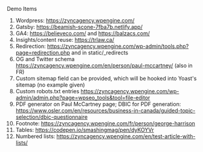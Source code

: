Demo Items 

1) Wordpress: https://zyncagency.wpengine.com/
2) Gatsby: https://beamish-scone-7fba7b.netlify.app/
3) GA4: https://believeco.com/ and https://balzacs.com/ 
4) Insights/content reuse: https://trlaw.ca/
5) Redirection: https://zyncagency.wpengine.com/wp-admin/tools.php?page=redirection.php and in static/_redirects
6) OG and Twitter schema https://zyncagency.wpengine.com/en/person/paul-mccartney/ (also in FR)
7) Custom sitemap field can be provided, which will be hooked into Yoast's sitemap (no example given)
8) Custom robots.txt entries https://zyncagency.wpengine.com/wp-admin/admin.php?page=wpseo_tools&tool=file-editor
9) PDF generator on Paul McCartney page; DBIC for PDF generation: https://www.osler.com/en/resources/business-in-canada/guided-topic-selection/dbic-questionnaire
10) Footnote: https://zyncagency.wpengine.com/fr/person/george-harrison
11) Tables: https://codepen.io/smashingmag/pen/dyKOYVr
12) Numbered lists: https://zyncagency.wpengine.com/en/test-article-with-lists/
